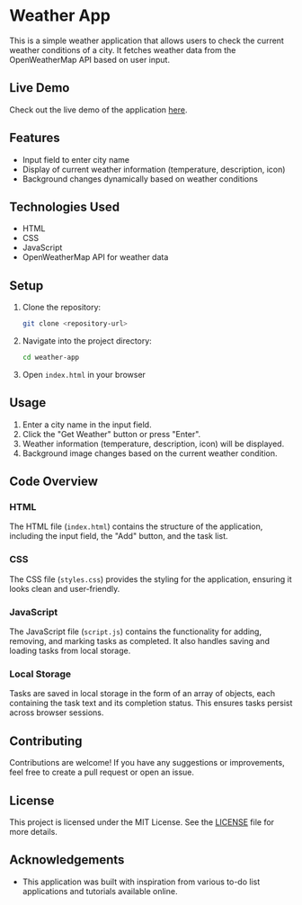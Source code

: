 # Weather App

This is a simple weather application that allows users to check the current weather conditions of a city. It fetches weather data from the OpenWeatherMap API based on user input.

## Live Demo

Check out the live demo of the application [here](https://weather-alnoman.netlify.app/).

## Features

- Input field to enter city name
- Display of current weather information (temperature, description, icon)
- Background changes dynamically based on weather conditions

## Technologies Used

- HTML
- CSS
- JavaScript
- OpenWeatherMap API for weather data

## Setup

1. Clone the repository:

   ```bash
   git clone <repository-url>

   ```

2. Navigate into the project directory:

   ```bash
   cd weather-app
   ```

3. Open `index.html` in your browser

## Usage

1. Enter a city name in the input field.
2. Click the "Get Weather" button or press "Enter".
3. Weather information (temperature, description, icon) will be displayed.
4. Background image changes based on the current weather condition.

## Code Overview

### HTML

The HTML file (`index.html`) contains the structure of the application, including the input field, the "Add" button, and the task list.

### CSS

The CSS file (`styles.css`) provides the styling for the application, ensuring it looks clean and user-friendly.

### JavaScript

The JavaScript file (`script.js`) contains the functionality for adding, removing, and marking tasks as completed. It also handles saving and loading tasks from local storage.

### Local Storage

Tasks are saved in local storage in the form of an array of objects, each containing the task text and its completion status. This ensures tasks persist across browser sessions.

## Contributing

Contributions are welcome! If you have any suggestions or improvements, feel free to create a pull request or open an issue.

## License

This project is licensed under the MIT License. See the [LICENSE](LICENSE) file for more details.

## Acknowledgements

- This application was built with inspiration from various to-do list applications and tutorials available online.
